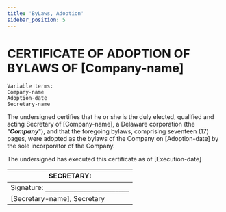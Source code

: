```yaml
---
title: 'ByLaws, Adoption'
sidebar_position: 5
---
```


# CERTIFICATE OF ADOPTION OF BYLAWS OF [Company-name]

```
Variable terms:
Company-name
Adoption-date
Secretary-name
```

The undersigned certifies that he or she is the duly elected, qualified and acting Secretary of [Company-name], a Delaware corporation (the "**_Company_**"), and that the foregoing bylaws, comprising seventeen (17) pages, were adopted as the bylaws of the Company on [Adoption-date] by the sole incorporator of the Company.

The undersigned has executed this certificate as of [Execution-date]

| **SECRETARY:**                        |
| ------------------------------------- |
| Signature: `________________________` |
| [Secretary-name], Secretary           |
